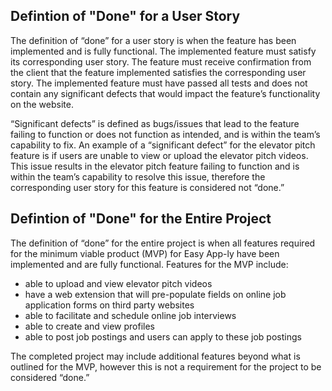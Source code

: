 ## Defintion of "Done" for a User Story

The definition of “done” for a user story is when the feature has been implemented and is fully functional. The implemented feature must satisfy its corresponding user story. The feature must receive confirmation from the client that the feature implemented satisfies the corresponding user story. The implemented feature must have passed all tests and does not contain any significant defects that would impact the feature’s functionality on the website.

“Significant defects” is defined as bugs/issues that lead to the feature failing to function or does not function as intended, and is within the team’s capability to fix. An example of a “significant defect” for the elevator pitch feature is if users are unable to view or upload the elevator pitch videos. This issue results in the elevator pitch feature failing to function and is within the team’s capability to resolve this issue, therefore the corresponding user story for this feature is considered not “done.” 

## Defintion of "Done" for the Entire Project

The definition of “done” for the entire project is when all features required for the minimum viable product (MVP) for Easy App-ly have been implemented and are fully functional. Features for the MVP include:
- able to upload and view elevator pitch videos
- have a web extension that will pre-populate fields on online job application forms on third party websites
- able to facilitate and schedule online job interviews 
- able to create and view profiles 
- able to post job postings and users can apply to these job postings

The completed project may include additional features beyond what is outlined for the MVP, however this is not a requirement for the project to be considered “done.”
